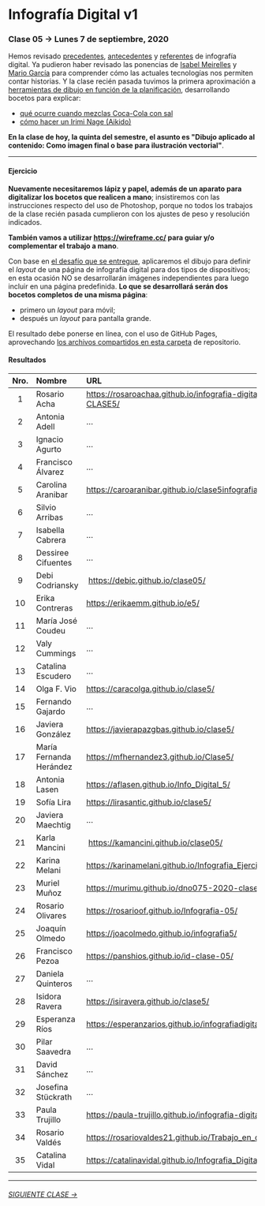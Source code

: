 # Infografía Digital v1

### Clase 05 → Lunes 7 de septiembre, 2020

Hemos revisado [precedentes](https://github.com/profesorfaco/dno075-2020/tree/gh-pages/clase-01#clase-01--lunes-10-de-agosto-2020), [antecedentes](https://github.com/profesorfaco/dno075-2020/tree/gh-pages/clase-02#clase-02--lunes-17-de-agosto-2020) y [referentes](https://github.com/profesorfaco/dno075-2020/tree/gh-pages/clase-03#clase-03--lunes-24-de-agosto-2020) de infografía digital. Ya pudieron haber revisado las ponencias de [Isabel Meirelles](https://youtu.be/Nb0HfCj1C7Q) y [Mario García](https://youtu.be/iEB3oILm-qQ?t=1300) para comprender cómo las actuales tecnologías nos permiten contar historias. Y la clase recién pasada tuvimos la primera aproximación a [herramientas de dibujo en función de la planificación](https://github.com/profesorfaco/dno075-2020/tree/gh-pages/clase-04#clase-04--lunes-31-de-agosto-2020), desarrollando bocetos para explicar: 

- [qué ocurre cuando mezclas Coca-Cola con sal](https://github.com/profesorfaco/dno075-2020/tree/gh-pages/clase-04#resultados-grupo-1)
- [cómo hacer un Irimi Nage (Aikido)](https://github.com/profesorfaco/dno075-2020/tree/gh-pages/clase-04#resultados-grupo-2)

**En la clase de hoy, la quinta del semestre, el asunto es "Dibujo aplicado al contenido: Como imagen final o base para ilustración vectorial"**.

- - - - - - - - - - - - - - - - - - - - - - - - - - - - - - - - 

#### Ejercicio

**Nuevamente necesitaremos lápiz y papel, además de un aparato para digitalizar los bocetos que realicen a mano**; insistiremos con las instrucciones respecto del uso de Photoshop, porque no todos los trabajos de la clase recién pasada cumplieron con los ajustes de peso y resolución indicados.

**También vamos a utilizar https://wireframe.cc/ para guiar y/o complementar el trabajo a mano**.

Con base en [el desafío que se entregue](https://drive.google.com/drive/folders/1PEWSuqoLRR0H2Nkv0_xtMBo6Ns6pOPsF?usp=sharing), aplicaremos el dibujo para definir el *layout* de una página de infografía digital para dos tipos de dispositivos; en esta ocasión NO se desarrollarán imágenes independientes para luego incluir en una página predefinida. **Lo que se desarrollará serán dos bocetos completos de una misma página**:

- primero un *layout* para móvil;
- después un *layout* para pantalla grande.

El resultado debe ponerse en línea, con el uso de GitHub Pages, aprovechando [los archivos compartidos en esta carpeta](https://profesorfaco.github.io/dno075-2020/clase-05/) de repositorio. 

#### Resultados

| Nro.  | Nombre | URL |
|:-----:|:-------|:--------|
| 1 | Rosario Acha | https://rosaroachaa.github.io/infografia-digital-CLASE5/ |
| 2 | Antonia Adell | … |
| 3 | Ignacio Agurto | … | 
| 4 | Francisco Álvarez | … |
| 5 | Carolina Aranibar | https://caroaranibar.github.io/clase5infografia/ | 
| 6 | Silvio Arribas | … |
| 7 | Isabella Cabrera | … |
| 8 | Dessiree Cifuentes | … |
| 9 | Debi Codriansky | https://debic.github.io/clase05/ | 
| 10 | Erika Contreras | https://erikaemm.github.io/e5/ |
| 11 | María José Coudeu | … |
| 12 | Valy Cummings | … |
| 13 | Catalina Escudero | … | 
| 14 | Olga F. Vio | https://caracolga.github.io/clase5/ |
| 15 | Fernando Gajardo | … |
| 16 | Javiera González | https://javierapazgbas.github.io/clase5/ |
| 17 | María Fernanda Herández | https://mfhernandez3.github.io/Clase5/ |
| 18 | Antonia Lasen | https://aflasen.github.io/Info_Digital_5/ |
| 19 | Sofía Lira | https://lirasantic.github.io/clase5/ |
| 20 | Javiera Maechtig | … |
| 21 | Karla Mancini | https://kamancini.github.io/clase05/ |
| 22 | Karina Melani | https://karinamelani.github.io/Infografia_Ejercicio5/ |
| 23 | Muriel Muñoz | https://murimu.github.io/dno075-2020-clase-05/ |
| 24 | Rosario Olivares | https://rosarioof.github.io/Infografia-05/ |
| 25 | Joaquín Olmedo | https://joacolmedo.github.io/infografia5/ |
| 26 | Francisco Pezoa | https://panshios.github.io/id-clase-05/ | 
| 27 | Daniela Quinteros | … |
| 28 | Isidora Ravera | https://isiravera.github.io/clase5/ | 
| 29 | Esperanza Ríos | https://esperanzarios.github.io/infografiadigital5/ | 
| 30 | Pilar Saavedra | … |
| 31 | David Sánchez | … |
| 32 | Josefina Stückrath | … |
| 33 | Paula Trujillo | https://paula-trujillo.github.io/infografia-digital-5/ |
| 34 | Rosario Valdés | https://rosariovaldes21.github.io/Trabajo_en_clases_05/ |
| 35 | Catalina Vidal | https://catalinavidal.github.io/Infografia_Digital_05/ |

- - - - - - - -

###### [SIGUIENTE CLASE →](https://github.com/profesorfaco/dno075-2020/tree/gh-pages/clase-06)
